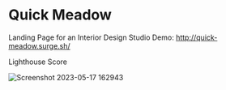 # Quick Meadow

Landing Page for an Interior Design Studio
Demo: http://quick-meadow.surge.sh/

Lighthouse Score

![Screenshot 2023-05-17 162943](https://github.com/ShlokD/quick-meadow/assets/12539356/7b6db849-ea5e-41f7-ac4a-585434f39a77)
